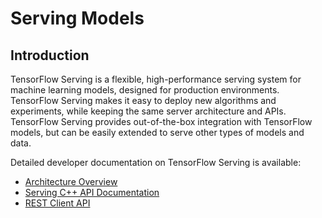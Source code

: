 # Serving Models

## Introduction

TensorFlow Serving is a flexible, high-performance serving system for machine learning models, designed for production environments. TensorFlow Serving makes it easy to deploy new algorithms and experiments, while keeping the same server architecture and APIs. TensorFlow Serving provides out-of-the-box integration with TensorFlow models, but can be easily extended to serve other types of models and data.

Detailed developer documentation on TensorFlow Serving is available:

- [Architecture Overview](./guide/architecture.md)
- [Serving C++ API Documentation](./api/cpp/index.html)
- [REST Client API](./api/api_rest.md)
